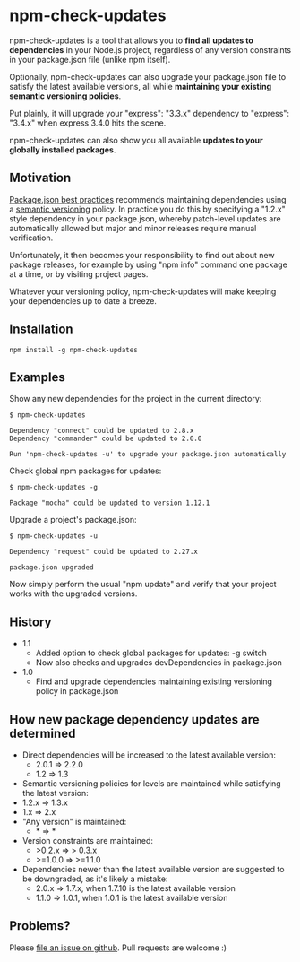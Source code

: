 npm-check-updates
=================

npm-check-updates is a tool that allows you to **find all updates to
dependencies** in your Node.js project, regardless of any version
constraints in your package.json file (unlike npm itself).

Optionally, npm-check-updates can also upgrade your package.json file to
satisfy the latest available versions, all while **maintaining your
existing semantic versioning policies**.

Put plainly, it will upgrade your "express": "3.3.x" dependency to
"express": "3.4.x" when express 3.4.0 hits the scene.

npm-check-updates can also show you all available **updates to your globally
installed packages**.

Motivation
--------------

[Package.json best practices](http://blog.nodejitsu.com/package-dependencies-done-right)
recommends maintaining dependencies using a [semantic versioning](http://semver.org/)
policy. In practice you do this by specifying a "1.2.x" style dependency
in your package.json, whereby patch-level updates are automatically allowed
but major and minor releases require manual verification.

Unfortunately, it then becomes your responsibility to find out about new
package releases, for example by using "npm info" command one package at a time,
or by visiting project pages.

Whatever your versioning policy, npm-check-updates will make keeping your
dependencies up to date a breeze.


Installation
--------------

```
npm install -g npm-check-updates
```

Examples
--------------

Show any new dependencies for the project in the current directory:
```
$ npm-check-updates

Dependency "connect" could be updated to 2.8.x
Dependency "commander" could be updated to 2.0.0

Run 'npm-check-updates -u' to upgrade your package.json automatically
```

Check global npm packages for updates:
```
$ npm-check-updates -g

Package "mocha" could be updated to version 1.12.1
```

Upgrade a project's package.json:
```
$ npm-check-updates -u

Dependency "request" could be updated to 2.27.x

package.json upgraded
```

Now simply perform the usual "npm update" and verify that your project
works with the upgraded versions.

History
--------------

- 1.1
  - Added option to check global packages for updates: -g switch
  - Now also checks and upgrades devDependencies in package.json
- 1.0
  - Find and upgrade dependencies maintaining existing versioning policy in package.json

How new package dependency updates are determined
--------------

- Direct dependencies will be increased to the latest available version:
  - 2.0.1 => 2.2.0
  - 1.2 => 1.3
-  Semantic versioning policies for levels are maintained while satisfying the latest version:
  - 1.2.x => 1.3.x
  - 1.x => 2.x
- "Any version" is maintained:
  - \* => \*
- Version constraints are maintained:
  - \>0.2.x => \> 0.3.x
  - \>=1.0.0 => >=1.1.0
- Dependencies newer than the latest available version are suggested to be downgraded, as it's likely a mistake:
  - 2.0.x => 1.7.x, when 1.7.10 is the latest available version
  - 1.1.0 => 1.0.1, when 1.0.1 is the latest available version

Problems?
--------------

Please [file an issue on github](https://github.com/tjunnone/npm-check-updates/issues).
Pull requests are welcome :)
